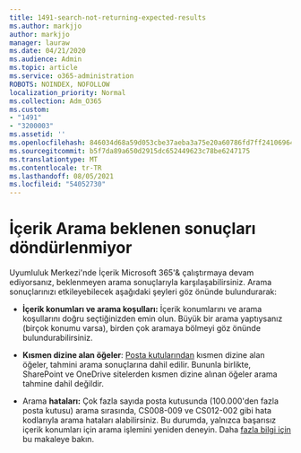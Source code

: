 ```yaml
---
title: 1491-search-not-returning-expected-results
ms.author: markjjo
author: markjjo
manager: lauraw
ms.date: 04/21/2020
ms.audience: Admin
ms.topic: article
ms.service: o365-administration
ROBOTS: NOINDEX, NOFOLLOW
localization_priority: Normal
ms.collection: Adm_O365
ms.custom:
- "1491"
- "3200003"
ms.assetid: ''
ms.openlocfilehash: 846034d68a59d053cbe37aeba3a75e20a60786fd7ff24106964229b1deb77608
ms.sourcegitcommit: b5f7da89a650d2915dc652449623c78be6247175
ms.translationtype: MT
ms.contentlocale: tr-TR
ms.lasthandoff: 08/05/2021
ms.locfileid: "54052730"
---
```

# <a name="content-search-not-returning-expected-results"></a>İçerik Arama beklenen sonuçları döndürlenmiyor

Uyumluluk Merkezi'nde İçerik Microsoft 365'& çalıştırmaya devam ediyorsanız, beklenmeyen arama sonuçlarıyla karşılaşabilirsiniz. Arama sonuçlarınızı etkileyebilecek aşağıdaki şeyleri göz önünde bulundurarak:

- **İçerik konumları ve arama koşulları:** İçerik konumlarını ve arama koşullarını doğru seçtiğinizden emin olun. Büyük bir arama yaptıysanız (birçok konumu varsa), birden çok aramaya bölmeyi göz önünde bulundurabilirsiniz.

- **Kısmen dizine alan öğeler**:  [Posta kutularından](https://docs.microsoft.com/microsoft-365/compliance/partially-indexed-items-in-content-search) kısmen dizine alan öğeler, tahmini arama sonuçlarına dahil edilir. Bununla birlikte, SharePoint ve OneDrive sitelerden kısmen dizine alınan öğeler arama tahmine dahil değildir.

- Arama **hataları:** Çok fazla sayıda posta kutusunda (100.000'den fazla posta kutusu) arama sırasında, CS008-009 ve CS012-002 gibi hata kodlarıyla arama hataları alabilirsiniz. Bu durumda, yalnızca başarısız içerik konumları için arama işlemini yeniden deneyin. Daha  [fazla bilgi için](https://docs.microsoft.com/microsoft-365/compliance/retry-failed-content-search) bu makaleye bakın.
